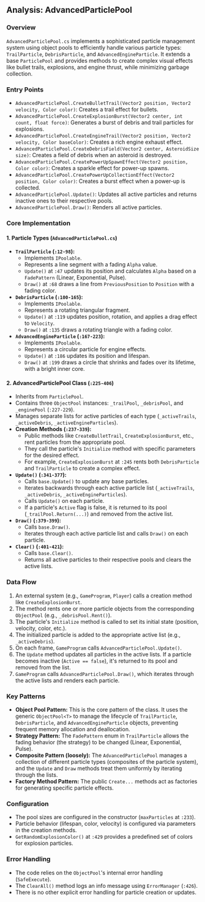 ## Analysis: AdvancedParticlePool

### Overview
`AdvancedParticlePool.cs` implements a sophisticated particle management system using object pools to efficiently handle various particle types: `TrailParticle`, `DebrisParticle`, and `AdvancedEngineParticle`. It extends a base `ParticlePool` and provides methods to create complex visual effects like bullet trails, explosions, and engine thrust, while minimizing garbage collection.

### Entry Points
- `AdvancedParticlePool.CreateBulletTrail(Vector2 position, Vector2 velocity, Color color)`: Creates a trail effect for bullets.
- `AdvancedParticlePool.CreateExplosionBurst(Vector2 center, int count, float force)`: Generates a burst of debris and trail particles for explosions.
- `AdvancedParticlePool.CreateEngineTrail(Vector2 position, Vector2 velocity, Color baseColor)`: Creates a rich engine exhaust effect.
- `AdvancedParticlePool.CreateDebrisField(Vector2 center, AsteroidSize size)`: Creates a field of debris when an asteroid is destroyed.
- `AdvancedParticlePool.CreatePowerUpSpawnEffect(Vector2 position, Color color)`: Creates a sparkle effect for power-up spawns.
- `AdvancedParticlePool.CreatePowerUpCollectionEffect(Vector2 position, Color color)`: Creates a burst effect when a power-up is collected.
- `AdvancedParticlePool.Update()`: Updates all active particles and returns inactive ones to their respective pools.
- `AdvancedParticlePool.Draw()`: Renders all active particles.

### Core Implementation

#### 1. Particle Types (`AdvancedParticlePool.cs`)
- **`TrailParticle` (`:12-98`):**
    - Implements `IPoolable`.
    - Represents a line segment with a fading `Alpha` value.
    - `Update()` at `:47` updates its position and calculates `Alpha` based on a `FadePattern` (Linear, Exponential, Pulse).
    - `Draw()` at `:68` draws a line from `PreviousPosition` to `Position` with a fading color.
- **`DebrisParticle` (`:100-165`):**
    - Implements `IPoolable`.
    - Represents a rotating triangular fragment.
    - `Update()` at `:119` updates position, rotation, and applies a drag effect to `Velocity`.
    - `Draw()` at `:135` draws a rotating triangle with a fading color.
- **`AdvancedEngineParticle` (`:167-223`):**
    - Implements `IPoolable`.
    - Represents a circular particle for engine effects.
    - `Update()` at `:186` updates its position and lifespan.
    - `Draw()` at `:199` draws a circle that shrinks and fades over its lifetime, with a bright inner core.

#### 2. AdvancedParticlePool Class (`:225-406`)
- Inherits from `ParticlePool`.
- Contains three `ObjectPool` instances: `_trailPool`, `_debrisPool`, and `_enginePool` (`:227-229`).
- Manages separate lists for active particles of each type (`_activeTrails`, `_activeDebris`, `_activeEngineParticles`).
- **Creation Methods (`:237-339`):**
    - Public methods like `CreateBulletTrail`, `CreateExplosionBurst`, etc., rent particles from the appropriate pool.
    - They call the particle's `Initialize` method with specific parameters for the desired effect.
    - For example, `CreateExplosionBurst` at `:245` rents both `DebrisParticle` and `TrailParticle` to create a complex effect.
- **`Update()` (`:341-377`):**
    - Calls `base.Update()` to update any base particles.
    - Iterates backwards through each active particle list (`_activeTrails`, `_activeDebris`, `_activeEngineParticles`).
    - Calls `Update()` on each particle.
    - If a particle's `Active` flag is false, it is returned to its pool (`_trailPool.Return(...)`) and removed from the active list.
- **`Draw()` (`:379-399`):**
    - Calls `base.Draw()`.
    - Iterates through each active particle list and calls `Draw()` on each particle.
- **`Clear()` (`:401-421`):**
    - Calls `base.Clear()`.
    - Returns all active particles to their respective pools and clears the active lists.

### Data Flow
1.  An external system (e.g., `GameProgram`, `Player`) calls a creation method like `CreateExplosionBurst`.
2.  The method rents one or more particle objects from the corresponding `ObjectPool` (e.g., `_debrisPool.Rent()`).
3.  The particle's `Initialize` method is called to set its initial state (position, velocity, color, etc.).
4.  The initialized particle is added to the appropriate active list (e.g., `_activeDebris`).
5.  On each frame, `GameProgram` calls `AdvancedParticlePool.Update()`.
6.  The `Update` method updates all particles in the active lists. If a particle becomes inactive (`Active == false`), it's returned to its pool and removed from the list.
7.  `GameProgram` calls `AdvancedParticlePool.Draw()`, which iterates through the active lists and renders each particle.

### Key Patterns
- **Object Pool Pattern:** This is the core pattern of the class. It uses the generic `ObjectPool<T>` to manage the lifecycle of `TrailParticle`, `DebrisParticle`, and `AdvancedEngineParticle` objects, preventing frequent memory allocation and deallocation.
- **Strategy Pattern:** The `FadePattern` enum in `TrailParticle` allows the fading behavior (the strategy) to be changed (Linear, Exponential, Pulse).
- **Composite Pattern (loosely):** The `AdvancedParticlePool` manages a collection of different particle types (composites of the particle system), and the `Update` and `Draw` methods treat them uniformly by iterating through the lists.
- **Factory Method Pattern:** The public `Create...` methods act as factories for generating specific particle effects.

### Configuration
- The pool sizes are configured in the constructor (`maxParticles` at `:233`).
- Particle behavior (lifespan, color, velocity) is configured via parameters in the creation methods.
- `GetRandomExplosionColor()` at `:429` provides a predefined set of colors for explosion particles.

### Error Handling
- The code relies on the `ObjectPool`'s internal error handling (`SafeExecute`).
- The `ClearAll()` method logs an info message using `ErrorManager` (`:426`).
- There is no other explicit error handling for particle creation or updates.